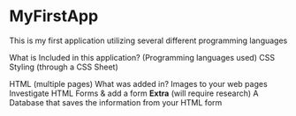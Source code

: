 # MyFirstApp
This is my first application utilizing several different programming languages
 
 What is Included in this application? (Programming languages used) 
CSS Styling (through a CSS Sheet)

HTML (multiple pages) 
What was added in?
Images to your web pages 
Investigate HTML Forms & add a form
 **Extra** (will require research)
A Database that saves the information from your HTML form 
